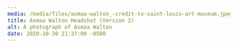 ```yaml
---
media: /media/files/asmaa-walton_-credit-to-saint-louis-art-museum.jpeg
title: Asmaa Walton Headshot (Version 2)
alt: A photograph of Asmaa Walton
date: 2020-10-30 21:37:00 -0500
---
```

